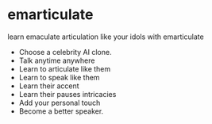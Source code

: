# emarticulate
learn emaculate articulation like your idols with emarticulate   


* Choose a celebrity AI clone.
* Talk anytime anywhere
* Learn to articulate like them
* Learn to speak like them
* Learn their accent
* Learn their pauses intricacies
* Add your personal touch
* Become a better speaker.

